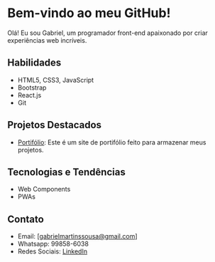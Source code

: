 # Bem-vindo ao meu GitHub!

Olá! Eu sou Gabriel, um programador front-end apaixonado por criar experiências web incríveis.

## Habilidades
- HTML5, CSS3, JavaScript
- Bootstrap
- React.js
- Git

## Projetos Destacados
- [Portifólio](https://vaconer.github.io/portifolio/): Este é um site de portifólio feito para armazenar meus projetos.

## Tecnologias e Tendências
- Web Components
- PWAs

## Contato
- Email: [gabrielmartinssousa@gmail.com]
- Whatsapp: 99858-6038
- Redes Sociais: [LinkedIn](https://www.linkedin.com/in/gabriel-martins-3b76b122a/) 

